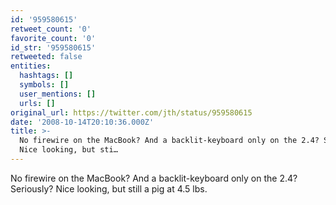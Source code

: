```yaml
---
id: '959580615'
retweet_count: '0'
favorite_count: '0'
id_str: '959580615'
retweeted: false
entities:
  hashtags: []
  symbols: []
  user_mentions: []
  urls: []
original_url: https://twitter.com/jth/status/959580615
date: '2008-10-14T20:10:36.000Z'
title: >-
  No firewire on the MacBook? And a backlit-keyboard only on the 2.4? Seriously?
  Nice looking, but sti…
---
```


No firewire on the MacBook? And a backlit-keyboard only on the 2.4? Seriously? Nice looking, but still a pig at 4.5 lbs.